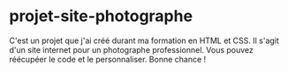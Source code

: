 # projet-site-photographe
C'est un projet que j'ai créé durant ma formation en HTML et CSS. Il s'agit d'un site internet pour un photographe professionnel.
Vous pouvez réécupéer le code et le personnaliser.
Bonne chance !

